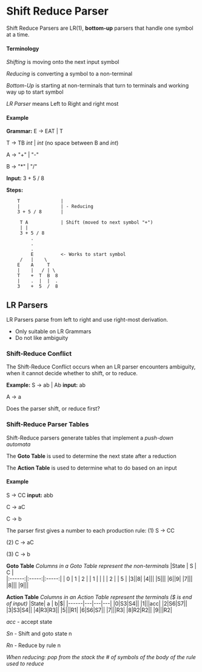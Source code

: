 # Shift Reduce Parser
Shift Reduce Parsers are LR(1), **bottom-up** parsers that handle one symbol at a time.

#### Terminology 
*Shifting* is moving onto the next input symbol 

*Reducing* is converting a symbol to a non-terminal

*Bottom-Up* is starting at non-terminals that turn to terminals and working way up to start symbol 

*LR Parser* means Left to Right and right most 


#### Example
**Grammar:**
E -> EAT | T 

T -> TB *int* | *int*        (no space between B and *int*)

A -> "+" | "-"

B -> "*" | "/"

**Input:** 3 + 5 / 8

**Steps:**         

        T               |
        |               | - Reducing
        3 + 5 / 8       |
           
         T A            | Shift (moved to next symbol "+")
         | |
         3 + 5 / 8
             . 
             .
             . 
             E          <- Works to start symbol
         /   |    \
        E    A     T 
        |    |   / | \ 
        T    +  T  B  8
        |    .  |  |  .
        3    +  5  /  8 

## LR Parsers 
LR Parsers parse from left to right and use right-most derivation. 

* Only suitable on LR Grammars 
* Do not like ambiguity 


### Shift-Reduce Conflict 
The Shift-Reduce Conflict occurs when an LR parser encounters ambiguity, when it cannot decide whether to shift, or to reduce. 


**Example:** 
S -> ab | Ab                 **input:** ab 

A -> a

Does the parser shift, or reduce first?


### Shift-Reduce Parser Tables
Shift-Reduce parsers generate tables that implement a *push-down automata*

The **Goto Table** is used to determine the next state after a reduction

The **Action Table** is used to determine what to do based on an input 

#### Example 
S -> CC                **input:** abb 

C -> aC 

C -> b

The parser first gives a number to each production rule: 
(1) S -> CC 

(2) C -> aC 

(3) C -> b

**Goto Table**
*Columns in a Goto Table represent the non-terminals*
|State |  S  |  C  |   
|:------:|:-----:|:-----:|
| 0 | 1 | 2 | 
| 1 | | | 
| 2 | | 5 | 
|3||8|
|4|||
|5|||
|6||9|
|7|||
|8|||
|9|||

**Action Table**
*Columns in an Action Table represent the terminals ($ is end of input)*
|State| a | b|$|
|------|---|---|---|
|0|S3|S4||
|1|||acc|
|2|S6|S7||
|3|S3|S4||
|4|R3|R3||
|5|||R1|
|6|S6|S7||
|7|||R3|
|8|R2|R2||
|9|||R2|

*acc* - accept state 

*Sn* - Shift and goto state n

*Rn* - Reduce by rule n

*When reducing: pop from the stack the # of symbols of the body of the rule used to reduce*